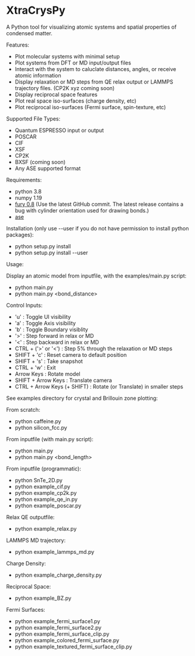 # XtraCrysPy
A Python tool for visualizing atomic systems and spatial properties of condensed matter.

Features:
- Plot molecular systems with minimal setup
- Plot systems from DFT or MD input/output files
- Interact with the system to caluclate distances, angles, or receive atomic information
- Display relaxation or MD steps from QE relax output or LAMMPS trajectory files. (CP2K xyz coming soon)
- Display reciprocal space features
- Plot real space iso-surfaces (charge density, etc)
- Plot reciprocal iso-surfaces (Fermi surface, spin-texture, etc)

Supported File Types:
- Quantum ESPRESSO input or output
- POSCAR
- CIF
- XSF
- CP2K
- BXSF (coming soon)
- Any ASE supported format

Requirements:
- python 3.8
- numpy 1.19
- [fury 0.8](https://github.com/fury-gl/fury) (Use the latest GitHub commit. The latest release contains a bug with cylinder orientation used for drawing bonds.)
- [ase](https://wiki.fysik.dtu.dk/ase/)
  
Installation (only use --user if you do not have permission to install python packages):  
-  python setup.py install
-  python setup.py install --user
  
Usage:

Display an atomic model from inputfile, with the examples/main.py script:
- python main.py <inputfile>
- python main.py <inputfile> <bond_distance>

Control Inputs:
- 'u' : Toggle UI visibility
- 'a' : Toggle Axis visibility
- 'b' : Toggle Boundary visiblity
- '>' : Step forward in relax or MD
- '<' : Step backward in relax or MD
- CTRL + ('>' or '<') : Step 5% through the relaxation or MD steps
- SHIFT + 'c' : Reset camera to default position
- SHIFT + 's' : Take snapshot
- CTRL + 'w' : Exit
- Arrow Keys : Rotate model
- SHIFT + Arrow Keys : Translate camera
- CTRL + Arrow Keys (+ SHIFT) : Rotate (or Translate) in smaller steps


See examples directory for crystal and Brillouin zone plotting:

From scratch:
- python caffeine.py
- python silicon_fcc.py

From inputfile (with main.py script):
- python main.py <inputfile>
- python main.py <inputfile> <bond_length>

From inputfile (programmatic):
- python SnTe_2D.py
- python example_cif.py
- python example_cp2k.py
- python example_qe_in.py
- python example_poscar.py

Relax QE outputfile:
- python example_relax.py

LAMMPS MD trajectory:
- python example_lammps_md.py

Charge Density:
- python example_charge_density.py

Reciprocal Space:
- python example_BZ.py

Fermi Surfaces:
- python example_fermi_surface1.py
- python example_fermi_surface2.py
- python example_fermi_surface_clip.py
- python example_colored_fermi_surface.py
- python example_textured_fermi_surface_clip.py
